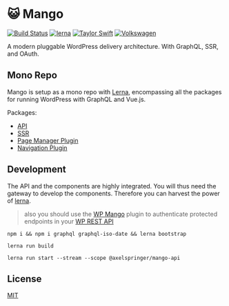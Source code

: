 # :smiley_cat: Mango
[![Build Status](https://travis-ci.org/axelspringer/mango.svg?branch=master)](https://travis-ci.org/axelspringer/mango.svg?branch=master)
[![lerna](https://img.shields.io/badge/maintained%20with-lerna-cc00ff.svg)](https://lernajs.io/)
[![Taylor Swift](https://img.shields.io/badge/secured%20by-taylor%20swift-brightgreen.svg)](https://twitter.com/SwiftOnSecurity)
[![Volkswagen](https://auchenberg.github.io/volkswagen/volkswargen_ci.svg?v=1)](https://github.com/auchenberg/volkswagen)

A modern pluggable WordPress delivery architecture. With GraphQL, SSR, and OAuth.

## Mono Repo

Mango is setup as a mono repo with [Lerna](https://github.com/lerna/lerna), encompassing all the packages for running WordPress with GraphQL and Vue.js.

Packages:

* [API](https://github.com/axelspringer/mango/tree/master/packages/mango-api#README)
* [SSR](https://github.com/axelspringer/mango/tree/master/packages/mango-ssr#README)
* [Page Manager Plugin](https://github.com/axelspringer/mango/tree/master/packages/mango-plugin-pagemanager#README)
* [Navigation Plugin](https://github.com/axelspringer/mango/tree/master/packages/mango-plugin-navigation#README)

## Development

The API and the components are highly integrated. You will thus need the gateway to develop the components. Therefore you can harvest the power of [lerna](https://lernajs.io/).

> also you should use the [WP Mango](https://github.com/axelspringer/wp-mango) plugin to authenticate protected endpoints in your [WP REST API](http://v2.wp-api.org/)

```
npm i && npm i graphql graphql-iso-date && lerna bootstrap
```

```
lerna run build
```

```
lerna run start --stream --scope @axelspringer/mango-api
```

## License
[MIT](/LICENSE)